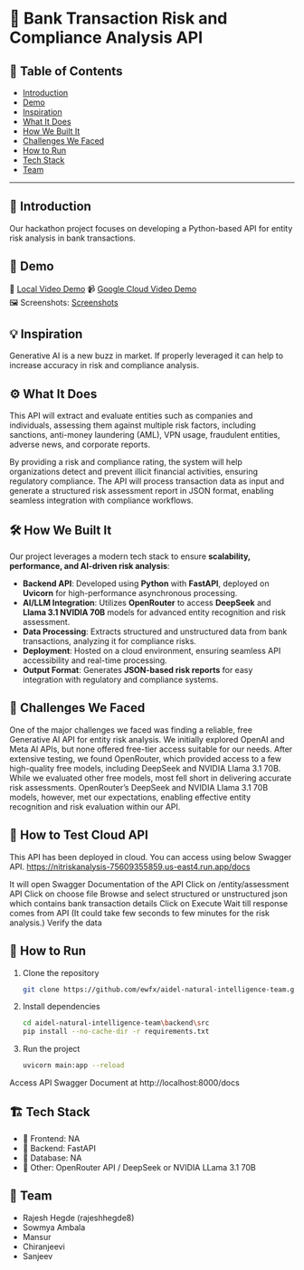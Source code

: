 # 🚀 Bank Transaction Risk and Compliance Analysis API

## 📌 Table of Contents
- [Introduction](#introduction)
- [Demo](#demo)
- [Inspiration](#inspiration)
- [What It Does](#what-it-does)
- [How We Built It](#how-we-built-it)
- [Challenges We Faced](#challenges-we-faced)
- [How to Run](#how-to-run)
- [Tech Stack](#tech-stack)
- [Team](#team)

---

## 🎯 Introduction
Our hackathon project focuses on developing a Python-based API for entity risk analysis in bank transactions. 

## 🎥 Demo

🔗 [Local Video Demo](https://github.com/ewfx/aidel-natural-intelligence-team/raw/refs/heads/develop/artifacts/demo/Demo%20Recording(Trimmed)%202025-03-23%20111113.mp4) 
📹 [Google Cloud Video Demo](https://github.com/ewfx/aidel-natural-intelligence-team/raw/refs/heads/develop/artifacts/demo/Google%20Cloud%20API%20Demo%20Trimmed.mp4)  
🖼️ Screenshots: [Screenshots](https://github.com/ewfx/aidel-natural-intelligence-team/raw/refs/heads/develop/artifacts/demo/Testing.docx)

## 💡 Inspiration
Generative AI is a new buzz in market. If properly leveraged it can help to increase accuracy in risk and compliance analysis.

## ⚙️ What It Does

This API will extract and evaluate entities such as companies and individuals, assessing them against multiple risk factors, including sanctions, anti-money laundering (AML), VPN usage, fraudulent entities, adverse news, and corporate reports. 

By providing a risk and compliance rating, the system will help organizations detect and prevent illicit financial activities, ensuring regulatory compliance. The API will process transaction data as input and generate a structured risk assessment report in JSON format, enabling seamless integration with compliance workflows.

## 🛠️ How We Built It
Our project leverages a modern tech stack to ensure **scalability, performance, and AI-driven risk analysis**:  

- **Backend API**: Developed using **Python** with **FastAPI**, deployed on **Uvicorn** for high-performance asynchronous processing.  
- **AI/LLM Integration**: Utilizes **OpenRouter** to access **DeepSeek** and **Llama 3.1 NVIDIA 70B** models for advanced entity recognition and risk assessment.  
- **Data Processing**: Extracts structured and unstructured data from bank transactions, analyzing it for compliance risks.  
- **Deployment**: Hosted on a cloud environment, ensuring seamless API accessibility and real-time processing.  
- **Output Format**: Generates **JSON-based risk reports** for easy integration with regulatory and compliance systems.

## 🚧 Challenges We Faced

One of the major challenges we faced was finding a reliable, free Generative AI API for entity risk analysis. We initially explored OpenAI and Meta AI APIs, but none offered free-tier access suitable for our needs. After extensive testing, we found OpenRouter, which provided access to a few high-quality free models, including DeepSeek and NVIDIA Llama 3.1 70B. While we evaluated other free models, most fell short in delivering accurate risk assessments. OpenRouter’s DeepSeek and NVIDIA Llama 3.1 70B models, however, met our expectations, enabling effective entity recognition and risk evaluation within our API.


## 🏃 How to Test Cloud API

This API has been deployed in cloud. You can access using below Swagger API.
https://nitriskanalysis-75609355859.us-east4.run.app/docs

It will open Swagger Documentation of the API
Click on /entity/assessment API
Click on choose file
Browse and select structured or unstructured json which contains bank transaction details
Click on Execute
Wait till response comes from API (It could take few seconds to few minutes for the risk analysis.)
Verify the data

## 🏃 How to Run
1. Clone the repository  
   ```sh
   git clone https://github.com/ewfx/aidel-natural-intelligence-team.git
   ```
2. Install dependencies  
   ```sh
   cd aidel-natural-intelligence-team\backend\src
   pip install --no-cache-dir -r requirements.txt
   ```
3. Run the project  
   ```sh
   uvicorn main:app --reload
   ```
Access API Swagger Document at http://localhost:8000/docs

## 🏗️ Tech Stack
- 🔹 Frontend: NA
- 🔹 Backend: FastAPI
- 🔹 Database: NA
- 🔹 Other: OpenRouter API / DeepSeek or NVIDIA LLama 3.1 70B

## 👥 Team
- Rajesh Hegde (rajeshhegde8)
- Sowmya Ambala
- Mansur
- Chiranjeevi
- Sanjeev
